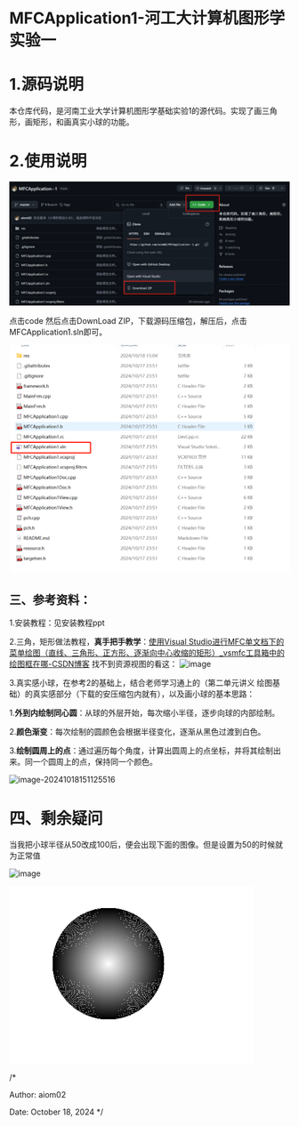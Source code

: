 # MFCApplication1-河工大计算机图形学实验一

# **1.源码说明**

​      本仓库代码，是河南工业大学计算机图形学基础实验1的源代码。实现了画三角形，画矩形，和画真实小球的功能。

# **2.使用说明**
![image-20241018151125516](https://github.com/aiom02/MFCApplication--1/blob/master/image-20241018150306709.png)

点击code 然后点击DownLoad ZIP，下载源码压缩包，解压后，点击MFCApplication1.sln即可。

![image-20241018151125516](https://github.com/aiom02/MFCApplication--1/blob/master/image-20241018150507811.png)

## 三、参考资料：

1.安装教程：见安装教程ppt

2.三角，矩形做法教程，**真手把手教学**：[使用Visual Studio进行MFC单文档下的菜单绘图（直线、三角形、正方形、逐渐向中心收缩的矩形）_vsmfc工具箱中的绘图框在哪-CSDN博客](https://blog.csdn.net/qq_42041632/article/details/133885607)
找不到资源视图的看这：
![image](https://github.com/user-attachments/assets/d489a1c1-efcd-477c-8826-2eb49c3ed459)


3.真实感小球，在参考2的基础上，结合老师学习通上的（第二单元讲义 绘图基础）的真实感部分（下载的安压缩包内就有），以及画小球的基本思路：

1.**外到内绘制同心圆**：从球的外层开始，每次缩小半径，逐步向球的内部绘制。

2.**颜色渐变**：每次绘制的圆颜色会根据半径变化，逐渐从黑色过渡到白色。

3.**绘制圆周上的点**：通过遍历每个角度，计算出圆周上的点坐标，并将其绘制出来。同一个圆周上的点，保持同一个颜色。

![image-20241018151125516](https://github.com/user-attachments/assets/3f9ae359-ad02-4ca1-9807-78ae83f09e1f)




# 四、剩余疑问

  当我把小球半径从50改成100后，便会出现下面的图像。但是设置为50的时候就为正常值

  
  ![image](https://github.com/user-attachments/assets/35361623-a561-477d-89e9-6aec084b60e7)

  
  ![image-20241018151125516](https://github.com/aiom02/MFCApplication--1/blob/master/image-20241018151743118.png)


/*

Author: aiom02

Date: October 18, 2024
*/



